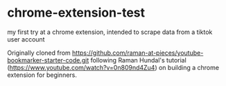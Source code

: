# chrome-extension-test
my first try at a chrome extension, intended to scrape data from a tiktok user account

Originally cloned from https://github.com/raman-at-pieces/youtube-bookmarker-starter-code.git following Raman Hundal's tutorial (https://www.youtube.com/watch?v=0n809nd4Zu4) on building a chrome extension for beginners.

